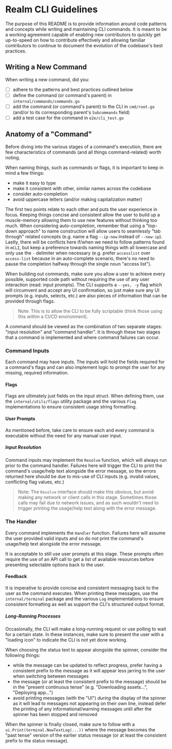 # Realm CLI Guidelines

The purpose of this README is to provide information around code patterns and concepts while writing and maintaining CLI commands.  It is meant to be a working agreement capable of enabling new contributors to quickly get up-to-speed on how to contribute effectively and allowing familiar contributors to continue to document the evolution of the codebase's best practices.

## Writing a New Command

When writing a new command, did you:

  - [ ] adhere to the patterns and best practices outlined below
  - [ ] define the command (or command's parent) in `internal/commands/commands.go`
  - [ ] add the command (or command's parent) to the CLI in `cmd/root.go` (and/or to its corresponding parent's `Subcommands` field)
  - [ ] add a test case for the command in `e2e/cli_test.go`

## Anatomy of a "Command"

Before diving into the various stages of a command's execution, there are few characteristics of commands (and all things command-related) worth noting.

When naming things, such as commands or flags, it is important to keep in mind a few things:

* make it easy to type
* make it consistent with other, similar names across the codebase
* consider auto-completion
* avoid uppercase letters (and/or making capitalization matter)

The first two points relate to each other and puts the user experience in focus.  Keeping things concise and consistent allow the user to build up a muscle-memory allowing them to use new features without thinking too much.  When considering auto-completion, remember that using a "top-down approach" to name construction will allow users to seamlessly "tab through" related concepts (e.g. name a flag `--ip-new` instead of `--new-ip`).  Lastly, there will be conflicts here if/when we need to follow patterns found in `mCLI`, but keep a preference towards naming things with all lowercase and only use the `-` delimiter when necessary (e.g. prefer `accesslist` over `access-list` because in an auto-complete scenario, there's no need to pause the completion halfway through the single noun "access list").

When building out commands, make sure you allow a user to achieve every possible, supported code path without requiring the use of any user interaction (read: input prompts).  The CLI supports a `--yes, -y` flag which will circumvent and accept any UI confirmation, so just make sure any UI prompts (e.g. inputs, selects, etc.) are also pieces of information that can be provided through flags.

> Note: This is to allow the CLI to be fully scriptable (think those using this within a CI/CD environment).

A command should be viewed as the combination of two separate stages: "input resolution" and "command handler".  It is through these two stages that a command is implemented and where command failures can occur.

### Command Inputs

Each command may have inputs.  The inputs will hold the fields required for a command's flags and can also implement logic to prompt the user for any missing, required information.

#### Flags

Flags are ultimately just fields on the input struct.  When defining them, use the `internal/utils/flags` utility package and the various `Flag` implementations to ensure consistent usage string formatting.

#### User Prompts

As mentioned before, take care to ensure each and every command is executable without the need for any manual user input.

##### Input Resolution

Command inputs may implement the `Resolve` function, which will always run prior to the command handler.  Failures here will trigger the CLI to print the command's usage/help text alongside the error message, so the errors returned here should be due to mis-use of CLI inputs (e.g. invalid values, conflicting flag values, etc.)

> Note: The `Resolve` interface should make this obvious, but avoid making any network or client calls in this stage.  Sometimes those calls may fail due to network issues, and as such wouldn't need to trigger printing the usage/help text along with the error message.

### The Handler

Every command implements the `Handler` function.  Failures here will assume the user provided valid inputs and so do not print the command's usage/help text alongside the error message.

It is acceptable to still use user prompts at this stage.  These prompts often require the use of an API call to get a list of available resources before presenting selectable options back to the user.

#### Feedback

It is imperative to provide concise and consistent messaging back to the user as the command executes.  When printing these messages, use the `internal/terminal` package and the various `Log` implementations to ensure consistent formatting as well as support the CLI's structured output format.

##### Long-Running Processes

Occasionally, the CLI will make a long-running request or use polling to wait for a certain state.  In these instances, make sure to present the user with a "loading icon" to indicate the CLI is not yet done working.

When choosing the status text to appear alongside the spinner, consider the following things:

* while the message can be updated to reflect progress, prefer having a consistent prefix to the message as it will appear less jarring to the user when switching between messages
* the message (or at least the consistent prefix to the message) should be in the "present continuous tense" (e.g. "Downloading assets...", "Deploying app...")
* avoid printing messages (with the "UI") _during_ the display of the spinner as it will lead to messages not appearing on their own line, instead defer the printing of any informational/warning messages until after the spinner has been stopped and removed

When the spinner is finally closed, make sure to follow with a `ui.Print(terminal.NewTextLog(...))` where the message becomes the "past tense" version of the earlier status message (or at least the consistent prefix to the status message).
